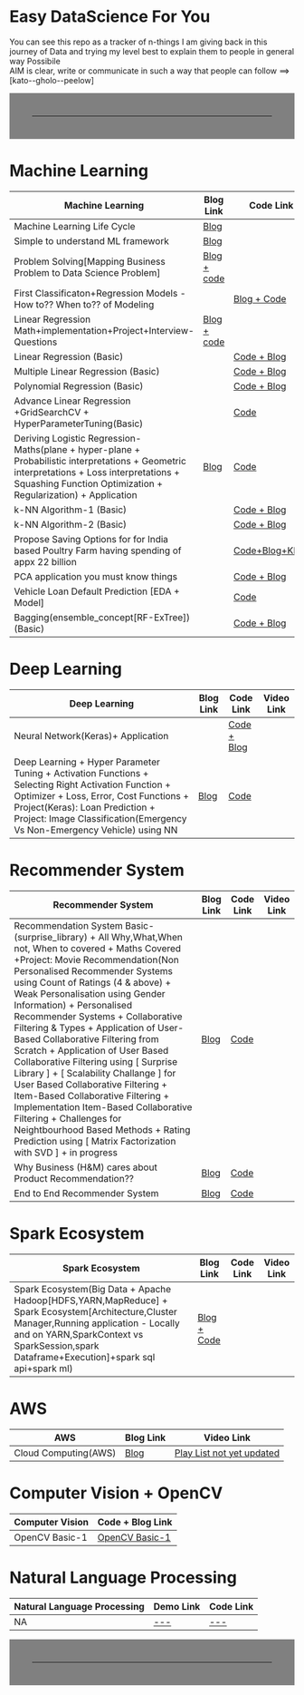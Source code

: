 # Easy DataScience For You

You can see this repo as a tracker of n-things I am giving back in this journey of Data and trying my level best to explain them to people in general way Possibile <br>
AIM is clear, write or communicate in such a way that people can follow ==> [kato--gholo--peelow]

<hr style="border:40px solid gray"> </hr>


# Machine Learning 

| Machine Learning                | Blog Link                                                       | Code Link     | Video Link   |
|---------------------------------|-----------------------------------------------------------------|---------------|--------------|
|Machine Learning Life Cycle      |[Blog](https://www.kaggle.com/mukeshmanral/machine-learning-life-cycle-basic/edit/run/88227239)| | |
|Simple to understand ML framework| [Blog](https://github.com/MvMukesh/ML-ProblemSolving-FrameWork) |  |  |
|Problem Solving[Mapping Business Problem to Data Science Problem] | [Blog + code](https://www.kaggle.com/code/mukeshmanral/mapping-business-problem-to-data-science-problem/)| | |
|First Classificaton+Regression Models - How to?? When to?? of Modeling | |[Blog + Code](https://www.kaggle.com/mukeshmanral/first-model-how-to-what-to-classif-regre) | |
|Linear Regression Math+implementation+Project+Interview-Questions|[Blog + code](https://www.kaggle.com/mukeshmanral/linear-regression)|||
|Linear Regression (Basic)| |[Code + Blog](https://www.kaggle.com/mukeshmanral/linear-regression-basic)| |
|Multiple Linear Regression (Basic) | |[Code + Blog](https://www.kaggle.com/mukeshmanral/multiple-linear-regression-basic/notebook) | |
|Polynomial Regression (Basic) | |[Code + Blog](https://www.kaggle.com/mukeshmanral/polynomial-regression-basic) | |
|Advance Linear Regression  +GridSearchCV + HyperParameterTuning(Basic) | |[Code](https://www.kaggle.com/mukeshmanral/advance-linear-regression-gridsearchcv-hpt-basic?scriptVersionId=77957379) | |
|Deriving Logistic Regression-Maths(plane + hyper-plane + Probabilistic interpretations + Geometric interpretations + Loss interpretations + Squashing Function Optimization + Regularization) + Application |[Blog](https://www.kaggle.com/mukeshmanral/derivinglogisticregression-maths-application) | [Code](https://www.kaggle.com/mukeshmanral/derivinglogisticregression-maths-application)| |
|k-NN Algorithm-1 (Basic) | |[Code + Blog](https://www.kaggle.com/mukeshmanral/k-nn-algorithm-1-basic/notebook) | |
|k-NN Algorithm-2 (Basic) | |[Code + Blog](https://www.kaggle.com/mukeshmanral/k-nn-algorithm-2-basic) | |
| Propose Saving Options for for India based Poultry Farm having spending of appx 22 billion | | [Code+Blog+KPI's](https://github.com/MvMukesh/Spend_Analysis-ProposedSavingOptions)|
|PCA application you must know things | |[Code + Blog](https://www.kaggle.com/mukeshmanral/pca-basic) | |
|Vehicle Loan Default Prediction [EDA + Model]||[Code](https://www.kaggle.com/mukeshmanral/vehicle-loan-default-prediction-eda-model)||
|Bagging(ensemble_concept[RF-ExTree])(Basic) | |[Code + Blog](https://www.kaggle.com/mukeshmanral/bagging-ensemble-concept-rf-extree-basic) | |



# Deep Learning

| Deep Learning| Blog Link |Code Link | Video Link   |
|--------------|----------|----------|--------------|
|Neural Network(Keras)+ Application | |[Code + Blog](https://www.kaggle.com/mukeshmanral/neural-network-keras-basic-only-84) | |
| Deep Learning + Hyper Parameter Tuning + Activation Functions + Selecting Right Activation Function + Optimizer + Loss, Error, Cost Functions + Project(Keras): Loan Prediction + Project: Image Classification(Emergency Vs Non-Emergency Vehicle) using NN |  [Blog](https://www.kaggle.com/mukeshmanral/deep-learning-basic-project) | [Code](https://www.kaggle.com/mukeshmanral/deep-learning-basic-project)   ||


# Recommender System 

| Recommender System                | Blog Link                                                                              | Code Link     | Video Link   |
|-----------------------------------|----------------------------------------------------------------------------------------|---------------|--------------|
|Recommendation System Basic-(surprise_library) + All Why,What,When not, When to covered + Maths Covered +Project: Movie Recommendation(Non Personalised Recommender Systems using Count of Ratings (4 & above) + Weak Personalisation using Gender Information) + Personalised Recommender Systems + Collaborative Filtering & Types + Application of User-Based Collaborative Filtering from Scratch + Application of User Based Collaborative Filtering using [ Surprise Library ] + [ Scalability Challange ] for User Based Collaborative Filtering + Item-Based Collaborative Filtering + Implementation Item-Based Collaborative Filtering + Challenges for Neightbourhood Based Methods + Rating Prediction using [ Matrix Factorization with SVD ] + in progress| [Blog](https://www.kaggle.com/mukeshmanral/recommendation-system-basic-surprise-library) |  [Code](https://www.kaggle.com/mukeshmanral/recommendation-system-basic-surprise-library) ||
|Why Business (H&M) cares about Product Recommendation?? |[Blog](https://www.kaggle.com/mukeshmanral/why-h-m-cares-about-product-recommendation)|[Code](https://www.kaggle.com/mukeshmanral/why-h-m-cares-about-product-recommendation) | |
|End to End Recommender System |[Blog](https://www.kaggle.com/mukeshmanral/end-to-end-recommender-system)|[Code](https://www.kaggle.com/mukeshmanral/end-to-end-recommender-system) | |



# Spark Ecosystem

|Spark Ecosystem | Blog Link | Code Link | Video Link|
|--------------|-----------|-----------|-----------|
|Spark Ecosystem(Big Data + Apache Hadoop[HDFS,YARN,MapReduce] + Spark Ecosystem[Architecture,Cluster Manager,Running application - Locally and on YARN,SparkContext vs SparkSession,spark Dataframe+Execution]+spark sql api+spark ml) |[Blog + Code](https://www.kaggle.com/mukeshmanral/apache-spark-basic) | | |


# AWS

| AWS | Blog Link  | Video Link  |
|--------------|-----------|-----------|
|Cloud Computing(AWS) | [Blog](https://www.kaggle.com/mukeshmanral/cloud-computing-aws) | [Play List not yet updated](#) |



# Computer Vision + OpenCV

| Computer Vision | Code + Blog Link|
|-----------------|-----------|
| OpenCV Basic-1| [OpenCV Basic-1](https://www.kaggle.com/mukeshmanral/opencv-basics-1) |



# Natural Language Processing

| Natural Language Processing                                                                | Demo Link                                                                                                               | Code Link                                                                          |
|--------------------------------------------------------------------------------|------------------------------------------------------------------------------------------------------------------------|-----------------------------------------------------------------------------------|
| NA                                           | [---]()                                | [---](link)   |

<hr style="border:40px solid gray"> </hr>


